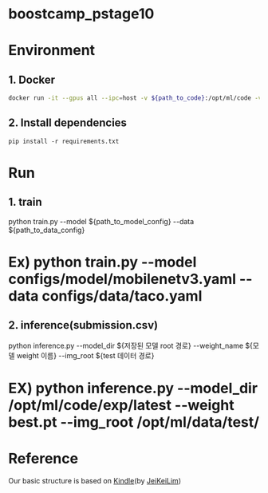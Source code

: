 # boostcamp_pstage10

# Environment
## 1. Docker
```bash
docker run -it --gpus all --ipc=host -v ${path_to_code}:/opt/ml/code -v ${path_to_dataset}:/opt/ml/data placidus36/pstage4_lightweight:v0.4 /bin/bash
```
## 2. Install dependencies
```
pip install -r requirements.txt
```

# Run
## 1. train
python train.py --model ${path_to_model_config} --data ${path_to_data_config}
# Ex) python train.py --model configs/model/mobilenetv3.yaml --data configs/data/taco.yaml

## 2. inference(submission.csv)
python inference.py --model_dir ${저장된 모델 root 경로} --weight_name ${모델 weight 이름} --img_root ${test 데이터 경로}
# EX) python inference.py --model_dir /opt/ml/code/exp/latest --weight best.pt --img_root /opt/ml/data/test/

# Reference
Our basic structure is based on [Kindle](https://github.com/JeiKeiLim/kindle)(by [JeiKeiLim](https://github.com/JeiKeiLim))
